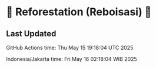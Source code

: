 
# 🌳 Reforestation (Reboisasi) 🌲

## Last Updated

GitHub Actions time: Thu May 15 19:18:04 UTC 2025

Indonesia/Jakarta time: Fri May 16 02:18:04 WIB 2025
